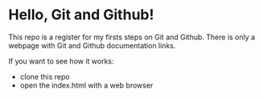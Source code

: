 # Hello, Git and Github!
 
This repo is a register for my firsts steps on Git and Github. There is only a webpage with Git and Github documentation links.

If you want to see how it works:
- clone this repo
- open the index.html with a web browser
